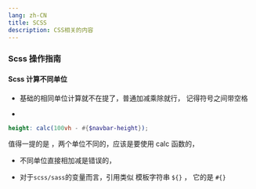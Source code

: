 ```yaml
---
lang: zh-CN
title: SCSS
description: CSS相关的内容
---
```


### Scss 操作指南

#### Scss 计算不同单位

- 基础的相同单位计算就不在提了，普通加减乘除就行， 记得符号之间带空格

-  

  ```scss
  height: calc(100vh - #{$navbar-height});
  ```

  值得一提的是 ，两个单位不同的，应该是要使用 calc 函数的，

  - 不同单位直接相加减是错误的，

  - 对于`scss/sass`的变量而言，引用类似 模板字符串 `${}` ， 它的是 `#{}`

    

